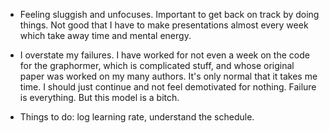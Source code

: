 * Feeling sluggish and unfocuses. Important to get back on track by doing things. Not good that I have to make presentations almost every week which take away time and mental energy.
* I overstate my failures. I have worked for not even a week on the code for the graphormer, which is complicated stuff, and whose original paper was worked on my many authors. It's only normal that it takes me time. I should just continue and not feel demotivated for nothing. Failure is everything. But this model is a bitch.

* Things to do: log learning rate, understand the schedule.
